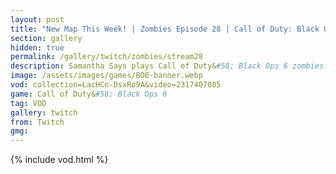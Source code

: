 ```yaml
---
layout: post
title: "New Map This Week! | Zombies Episode 28 | Call of Duty: Black Ops 6"
section: gallery
hidden: true
permalink: /gallery/twitch/zombies/stream28
description: Samantha Says plays Call of Duty&#58; Black Ops 6 zombies. Episode 28.
image: /assets/images/games/BO6-banner.webp
vod: collection=LacHCn-DsxRo9A&video=2317407085
game: Call of Duty&#58; Black Ops 6
tag: VOD
gallery: twitch
from: Twitch
gmg:
---
```

{% include vod.html %}